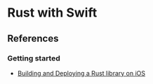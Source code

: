 # Rust with Swift

## References
### Getting started
* [Building and Deploying a Rust library on iOS](https://mozilla.github.io/firefox-browser-architecture/experiments/2017-09-06-rust-on-ios.html)
